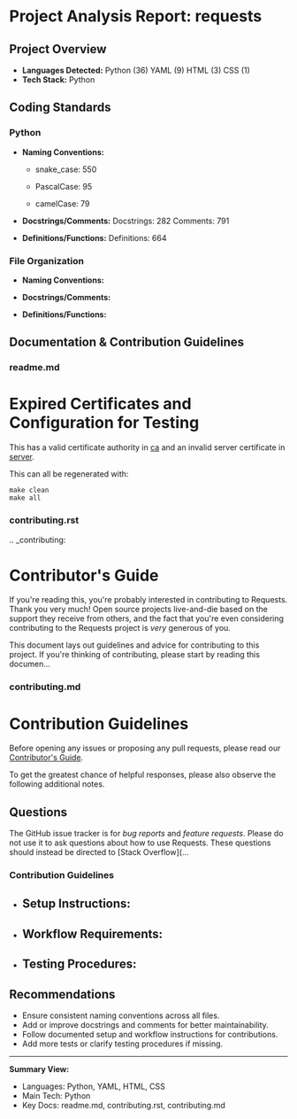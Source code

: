 
# Project Analysis Report: requests

## Project Overview
- **Languages Detected:** Python (36) YAML (9) HTML (3) CSS (1) 
- **Tech Stack:** Python

## Coding Standards

### Python
- **Naming Conventions:**
    
    - snake_case: 550
    
    - PascalCase: 95
    
    - camelCase: 79
    
- **Docstrings/Comments:**
    Docstrings: 282
    Comments: 791
- **Definitions/Functions:**
    Definitions: 664
    

### File Organization
- **Naming Conventions:**
    
- **Docstrings/Comments:**
    
    
- **Definitions/Functions:**
    
    


## Documentation & Contribution Guidelines

### readme.md
# Expired Certificates and Configuration for Testing

This has a valid certificate authority in [ca](./ca) and an invalid server
certificate in [server](./server).

This can all be regenerated with:

```
make clean
make all
```


### contributing.rst
.. _contributing:

Contributor's Guide
===================

If you're reading this, you're probably interested in contributing to Requests.
Thank you very much! Open source projects live-and-die based on the support
they receive from others, and the fact that you're even considering
contributing to the Requests project is *very* generous of you.

This document lays out guidelines and advice for contributing to this project.
If you're thinking of contributing, please start by reading this documen...

### contributing.md
# Contribution Guidelines

Before opening any issues or proposing any pull requests, please read
our [Contributor's Guide](https://requests.readthedocs.io/en/latest/dev/contributing/).

To get the greatest chance of helpful responses, please also observe the
following additional notes.

## Questions

The GitHub issue tracker is for *bug reports* and *feature requests*. Please do
not use it to ask questions about how to use Requests. These questions should
instead be directed to [Stack Overflow](...


### Contribution Guidelines
- **Setup Instructions:**
    - 
- **Workflow Requirements:**
    - 
- **Testing Procedures:**
    - 

## Recommendations
- Ensure consistent naming conventions across all files.
- Add or improve docstrings and comments for better maintainability.
- Follow documented setup and workflow instructions for contributions.
- Add more tests or clarify testing procedures if missing.

---
**Summary View:**
- Languages: Python, YAML, HTML, CSS
- Main Tech: Python
- Key Docs: readme.md, contributing.rst, contributing.md